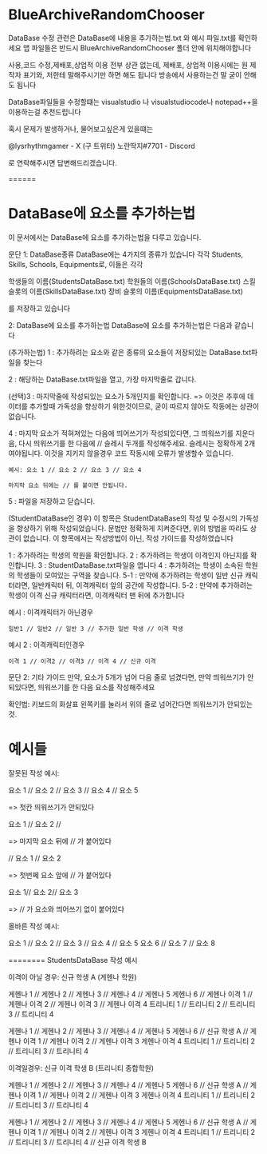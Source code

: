 # BlueArchiveRandomChooser

DataBase 수정 관련은 DataBase에 내용을 추가하는법.txt 와 예시 파일.txt를 확인하세요
앱 파일들은 반드시 BlueArchiveRandomChooser 폴더 안에 위치해야합니다

사용,코드 수정,제배포,상업적 이용 전부 상관 없는데,
제배포, 상업적 이용시에는 원 제작자 표기와, 저한테 말해주시기만 하면 해도 됩니다
방송에서 사용하는건 말 굳이 안해도 됩니다

DataBase파일들을 수정할떄는 visualstudio 나 visualstudiocode나 notepad++을 이용하는걸 추천드립니다

혹시 문제가 발생하거나, 물어보고싶은게 있을떄는

@lysrhythmgamer - X (구 트위터)
노란딱지#7701 - Discord

로 연락해주시면 답변해드리겠습니다.

======

# DataBase에 요소를 추가하는법
이 문서에서는 DataBase에 요소를 추가하는법을 다루고 있습니다.


문단 1: DataBase종류
DataBase에는 4가지의 종류가 있습니다
각각 Students, Skills, Schools, Equipments로, 이들은 각각

학생들의 이름(StudentsDataBase.txt)
학원들의 이름(SchoolsDataBase.txt)
스킬 슬롯의 이름(SkillsDataBase.txt)
장비 슬롯의 이름(EquipmentsDataBase.txt)

를 저장하고 있습니다

2: DataBase에 요소를 추가하는법
DataBase에 요소를 추가하는법은 다음과 같습니다

(추가하는법)
1 : 추가하려는 요소와 같은 종류의 요소들이 저장되있는 DataBase.txt파일을 찾는다

2 : 해당하는 DataBase.txt파일을 열고, 가장 마지막줄로 갑니다.

(선택)3 : 마지막줄에 작성되있는 요소가 5개인지를 확인합니다.
	=> 이것은 추후에 데이터를 추가할때 가독성을 향상하기 위한것이므로, 굳이 따르지 않아도 작동에는 상관이 없습니다.

4 : 마지막 요소가 적혀져있는 다음에 띄어쓰기가 작성되있다면, 그 띄워쓰기를 지운다음, 다시 띄워쓰기를 한 다음에
	// 슬레시 두개를 작성해주세요.
	슬레시는 정확하게 2개여야됩니다.
	이것을 지키지 않을경우 코드 작동시에 오류가 발생할수 있습니다.

	예시: 요소 1 // 요소 2 // 요소 3 // 요소 4

	마지막 요소 뒤에는 // 를 붙이면 안됩니다.
	
5 : 파일을 저장하고 닫습니다.

(StudentDataBase인 경우)
이 항목은 StudentDataBase의 작성 및 수정시의 가독성을 향상하기 위해 작성되었습니다.
문법만 정확하게 지켜준다면, 위의 방법을 따라도 상관이 없습니다.
이 항목에서는 작성방법이 아닌, 작성 가이드를 작성하였습니다

1 : 추가하려는 학생의 학원을 확인합니다.
2 : 추가하려는 학생이 이격인지 아닌지를 확인합니다.
3 : StudentDataBase.txt파일을 엽니다
4 : 추가하려는 학생이 소속된 학원의 학생들이 모여있는 구역을 찾습니다.
5-1 : 만약에 추가하려는 학생이 일반 신규 캐릭터라면, 일반캐릭터 뒤, 이격캐릭터 앞의 공간에 작성합니다.
5-2 : 만약에 추가하려는 학생이 이격 신규 캐릭터라면, 이격캐릭터 맨 뒤에 추가합니다

예시 : 이격캐릭터가 아닌경우
 
	일반1 // 일반2 // 일반 3 // 추가한 일반 학생 // 이격 학생

예시 2 : 이격캐릭터인경우
	
	이격 1 // 이격2 // 이격3 // 이격 4 // 신규 이격


문단 2: 기타 가이드
만약, 요소가 5개가 넘어 다음 줄로 넘겼다면, 만약 띄워쓰기가 안되있다면, 띄워쓰기를 한 다음 요소를 작성해주세요

확인법: 키보드의 화살표 왼쪽키를 눌러서 위의 줄로 넘어간다면 띄워쓰기가 안되있는것.

# 예시들

 
 잘못된 작성 예시:

요소 1 // 요소 2 // 요소 3 // 요소 4 // 요소 5

=> 첫칸 띄워쓰기가 안되있다

 요소 1 // 요소 2 //

 => 마지막 요소 뒤에 // 가 붙어있다

 // 요소 1 // 요소 2

 => 첫번쩨 요소 앞에 // 가 붙어있다

 요소 1// 요소 2// 요소 3 

 => // 가 요소와 띄어쓰기 없이 붙어있다


 올바른 작성 예시:

 요소 1 // 요소 2 // 요소 3 // 요소 4 // 요소 5
 요소 6 // 요소 7 // 요소 8 

========
StudentsDataBase 작성 예시

이격이 아닐 경우:
신규 학생 A (게헨나 학원)

 게헨나 1 // 게헨나 2 // 게헨나 3 // 게헨나 4 // 게헨나 5
 게헨나 6 // 게헨나 이격 1 // 게헨나 이격 2 // 게헨나 이격 3 // 게헨나 이격 4
 트리니티 1 // 트리니티 2 // 트리니티 3 // 트리니티 4


 게헨나 1 // 게헨나 2 // 게헨나 3 // 게헨나 4 // 게헨나 5
 게헨나 6 // 신규 학생 A // 게헨나 이격 1 // 게헨나 이격 2 // 게헨나 이격 3
 게헨나 이격 4
 트리니티 1 // 트리니티 2 // 트리니티 3 // 트리니티 4


 이격일경우:
 신규 이격 학생 B (트리니티 종합학원)

 게헨나 1 // 게헨나 2 // 게헨나 3 // 게헨나 4 // 게헨나 5
 게헨나 6 // 신규 학생 A // 게헨나 이격 1 // 게헨나 이격 2 // 게헨나 이격 3
 게헨나 이격 4
 트리니티 1 // 트리니티 2 // 트리니티 3 // 트리니티 4

 게헨나 1 // 게헨나 2 // 게헨나 3 // 게헨나 4 // 게헨나 5
 게헨나 6 // 신규 학생 A // 게헨나 이격 1 // 게헨나 이격 2 // 게헨나 이격 3
 게헨나 이격 4
 트리니티 1 // 트리니티 2 // 트리니티 3 // 트리니티 4 // 신규 이격 학생 B
